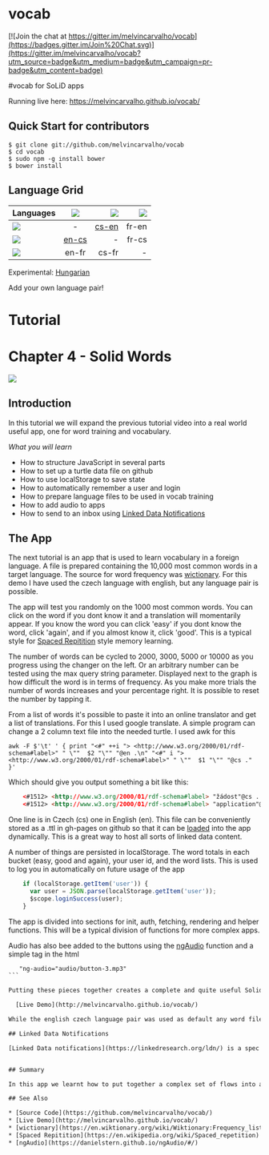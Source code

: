 # vocab

[![Join the chat at https://gitter.im/melvincarvalho/vocab](https://badges.gitter.im/Join%20Chat.svg)](https://gitter.im/melvincarvalho/vocab?utm_source=badge&utm_medium=badge&utm_campaign=pr-badge&utm_content=badge)


#vocab for SoLiD apps

Running live here: https://melvincarvalho.github.io/vocab/

Quick Start for contributors
----------------------------

```
$ git clone git://github.com/melvincarvalho/vocab
$ cd vocab
$ sudo npm -g install bower
$ bower install
```

## Language Grid

| Languages | ![](http://melvincarvalho.github.io/vocab/flags/flags_iso/48/gb.png) | ![](http://melvincarvalho.github.io/vocab/flags/flags_iso/48/cz.png) | ![](http://melvincarvalho.github.io/vocab/flags/flags_iso/48/fr.png) |
| --- |:---:| ---:|---:|
| ![](http://melvincarvalho.github.io/vocab/flags/flags_iso/48/gb.png) | - | [cs-en](https://melvincarvalho.github.io/vocab/) | fr-en |
| ![](http://melvincarvalho.github.io/vocab/flags/flags_iso/48/cz.png) | [en-cs](https://melvincarvalho.github.io/vocab/?lang1=en&lang2=cs) | - | fr-cs |
| ![](http://melvincarvalho.github.io/vocab/flags/flags_iso/48/fr.png) | en-fr | cs-fr | - |

Experimental: [Hungarian](https://melvincarvalho.github.io/vocab/?lang1=hu&lang2=en&storageURI=https:%2F%2Fmelvincarvalho.github.io%2Fdata%2Fvocab%2Fhu-en.ttl&max=1000)

Add your own language pair!

# Tutorial

# Chapter 4 - Solid Words

![](https://melvincarvalho.gitbooks.io/solid-tutorials/content/words.png)


## Introduction

In this tutorial we will expand the previous tutorial video into a real world useful app, one for word training and vocabulary.

*What you will learn*

* How to structure JavaScript in several parts
* How to set up a turtle data file on github
* How to use localStorage to save state
* How to automatically remember a user and login
* How to prepare language files to be used in vocab training
* How to add audio to apps
* How to send to an inbox using [Linked Data Notifications](https://linkedresearch.org/ldn/)

## The App


The next tutorial is an app that is used to learn vocabulary in a foreign language.  A file is prepared containing the 10,000 most common words in a target language.  The source for word frequency was [wictionary](https://en.wiktionary.org/wiki/Wiktionary:Frequency_lists).  For this demo I have used the czech language with english, but any language pair is possible.

The app will test you randomly on the 1000 most common words.  You can click on the word if you dont know it and a translation will momentarily appear.  If you know the word you can click 'easy' if you dont know the word, click 'again', and if you almost know it, click 'good'.  This is a typical style for [Spaced Repitition](https://en.wikipedia.org/wiki/Spaced_repetition) style memory learning.

The number of words can be cycled to 2000, 3000, 5000 or 10000 as you progress using the changer on the left.  Or an arbitrary number can be tested using the max query string parameter.  Displayed next to the graph is how difficult the word is in terms of frequency.  As you make more trials the number of words increases and your percentage right.  It is possible to reset the number by tapping it.

From a list of words it's possible to paste it into an online translator and get a list of translations.  For this I used google translate.  A simple program can change a 2 column text file into the needed turtle.  I used awk for this

```
awk -F $'\t' ' { print "<#" ++i "> <http://www.w3.org/2000/01/rdf-schema#label>" " \""  $2 "\"" "@en .\n" "<#" i ">  <http://www.w3.org/2000/01/rdf-schema#label>" " \""  $1 "\"" "@cs ." }'
```

Which should give you output something a bit like this:

```html
    <#1512> <http://www.w3.org/2000/01/rdf-schema#label> "žádost"@cs .
    <#1512> <http://www.w3.org/2000/01/rdf-schema#label> "application"@en .
````

One line is in Czech (cs) one in English (en).  This file can be conveniently stored as a .ttl in gh-pages on github so that it can be [loaded](https://github.com/melvincarvalho/data/blob/master/vocab/czech.ttl) into the app dynamically.  This is a great way to host all sorts of linked data content.

A number of things are persisted in localStorage.  The word totals in each bucket (easy, good and again), your user id, and the word lists.  This is used to log you in automatically on future usage of the app

```JavaScript
    if (localStorage.getItem('user')) {
      var user = JSON.parse(localStorage.getItem('user'));
      $scope.loginSuccess(user);
    }
```

The app is divided into sections for init, auth, fetching, rendering and helper functions.  This will be a typical division of functions for more complex apps.

Audio has also bee added to the buttons using the [ngAudio](https://danielstern.github.io/ngAudio/#/) function and a simple tag in the html

````html
   "ng-audio="audio/button-3.mp3"
```

Putting these pieces together creates a complete and quite useful Solid application.

  [Live Demo](http://melvincarvalho.github.io/vocab/)

While the english czech language pair was used as default any word file could be used for vocabulary testing.

## Linked Data Notifications

[Linked Data notifications](https://linkedresearch.org/ldn/) is a spec that allows you to send a notification to a user's inbox.  In this case we will send a summary of the score you got memorizing a selection of words.  The inbox is found using the [discovery](https://linkedresearch.org/ldn/#discovery) section in the spec and an HTTP POST of the [following](https://gist.github.com/melvincarvalho/e468c73c6c397f4ccc89046b68b03a8f) type is sent to that inbox for further processing.


## Summary

In this app we learnt how to put together a complex set of flows into an app structure that is more robust.  localStorage was used to persist common items, and login was remembered.  Turtle files were created, hosted and pulled in dynamically, and audio was added.  In the next tutorial we will show how to create realtime updates using websockets.

## See Also

* [Source Code](https://github.com/melvincarvalho/vocab/)
* [Live Demo](http://melvincarvalho.github.io/vocab/)
* [wictionary](https://en.wiktionary.org/wiki/Wiktionary:Frequency_lists)
* [Spaced Repitition](https://en.wikipedia.org/wiki/Spaced_repetition)
* [ngAudio](https://danielstern.github.io/ngAudio/#/)
